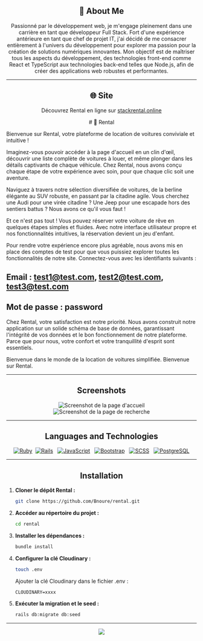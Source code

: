 
<div align="center">
  
## 🚀 About Me

</div>

<div align="center">
Passionné par le développement web, je m'engage pleinement dans une carrière en tant que développeur Full Stack. Fort d'une expérience antérieure en tant que chef de projet IT, j'ai décidé de me consacrer entièrement à l'univers du développement pour explorer ma passion pour la création de solutions numériques innovantes. Mon objectif est de maîtriser tous les aspects du développement, des technologies front-end comme React et TypeScript aux technologies back-end telles que Node.js, afin de créer des applications web robustes et performantes.
</div>

***


<div align="center">  
  
 ## 🌐 Site
 </div>

<div align="center">
  
  Découvrez Rental en ligne sur [stackrental.online](https://stackrental.online)
</div> 

<div align="center">
# 🚗 Rental
</div>

Bienvenue sur Rental, votre plateforme de location de voitures conviviale et intuitive !

Imaginez-vous pouvoir accéder à la page d'accueil en un clin d'œil, découvrir une liste complète de voitures à louer, et même plonger dans les détails captivants de chaque véhicule. Chez Rental, nous avons conçu chaque étape de votre expérience avec soin, pour que chaque clic soit une aventure.

Naviguez à travers notre sélection diversifiée de voitures, de la berline élégante au SUV robuste, en passant par la citadine agile. Vous cherchez une Audi pour une virée citadine ? Une Jeep pour une escapade hors des sentiers battus ? Nous avons ce qu'il vous faut !

Et ce n'est pas tout ! Vous pouvez réserver votre voiture de rêve en quelques étapes simples et fluides. Avec notre interface utilisateur propre et nos fonctionnalités intuitives, la réservation devient un jeu d'enfant.

Pour rendre votre expérience encore plus agréable, nous avons mis en place des comptes de test pour que vous puissiez explorer toutes les fonctionnalités de notre site. Connectez-vous avec les identifiants suivants : 

Email : test1@test.com, test2@test.com, test3@test.com
---
Mot de passe : password
---
Chez Rental, votre satisfaction est notre priorité. Nous avons construit notre application sur un solide schéma de base de données, garantissant l'intégrité de vos données et le bon fonctionnement de notre plateforme. Parce que pour nous, votre confort et votre tranquillité d'esprit sont essentiels.

Bienvenue dans le monde de la location de voitures simplifiée. Bienvenue sur Rental.

***

<div align="center">
  
## Screenshots
</div>

<div align="center">
  <img src="https://res.cloudinary.com/dgmantli3/image/upload/w_500,h_300/v1712155387/github/Rentallog_mwul2k.png" alt="Screenshot de la page d'accueil" />
</div>

<div align="center">
  <img src="https://res.cloudinary.com/dgmantli3/image/upload/w_500,h_300/v1712155385/github/Search_spkcy6.png" alt="Screenshot de la page de recherche" />
</div>

***

<div align="center">
  
## Languages and Technologies
</div>

<div align="center">
  
[![Ruby](https://img.shields.io/badge/Ruby-3.1-red.svg)](https://www.ruby-lang.org/en/) &nbsp;[![Rails](https://img.shields.io/badge/Rails-7.1.0-brightgreen.svg)](https://rubyonrails.org/) &nbsp;  [![JavaScript](https://img.shields.io/badge/JavaScript-ES6-yellow.svg)](https://developer.mozilla.org/en-US/docs/Web/JavaScript) &nbsp; [![Bootstrap](https://img.shields.io/badge/Bootstrap-5.3.0-blueviolet.svg)](https://getbootstrap.com/) &nbsp; [![SCSS](https://img.shields.io/badge/SCSS-Latest-orange.svg)](https://sass-lang.com/) &nbsp; [![PostgreSQL](https://img.shields.io/badge/PostgreSQL-13.5-blue.svg)](https://www.postgresql.org/)
</div>

***

<div align="center">
  
## Installation
</div>

1. **Cloner le dépôt Rental :**
   ```bash
   git clone https://github.com/Bnoure/rental.git
   ```

2. **Accéder au répertoire du projet :**
   ```bash
   cd rental
   ```

3. **Installer les dépendances :**
   ```bash
   bundle install
   ```

4. **Configurer la clé Cloudinary :**
   ```bash
   touch .env
   ```
   Ajouter la clé Cloudinary dans le fichier .env :
   ```
   CLOUDINARY=xxxx
   ```

5. **Exécuter la migration et le seed :**
   ```bash
   rails db:migrate db:seed
   ```
***

<div align="center">   
 <img src= "https://res.cloudinary.com/dgmantli3/image/upload/v1712156359/github/Rental-removebg-preview_a2cnel.png"/>
</div>

